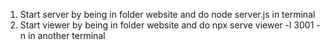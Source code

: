 1. Start server by being in folder website and do node server.js in terminal
2. Start viewer by being in folder website and do npx serve viewer -l 3001 -n in another terminal